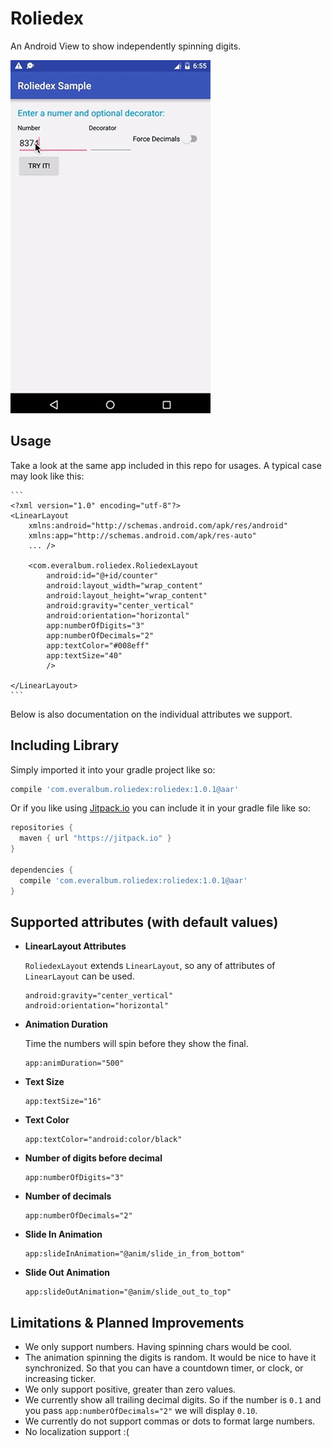 # Roliedex

An Android View to show independently spinning digits.

![Demo](/roliedex_demo.gif "roliedex demo")

## Usage

Take a look at the same app included in this repo for usages. A typical case may look like this:

    ```
    <?xml version="1.0" encoding="utf-8"?>
    <LinearLayout
        xmlns:android="http://schemas.android.com/apk/res/android"
        xmlns:app="http://schemas.android.com/apk/res-auto"
        ... />
        
        <com.everalbum.roliedex.RoliedexLayout
            android:id="@+id/counter"
            android:layout_width="wrap_content"
            android:layout_height="wrap_content"
            android:gravity="center_vertical"
            android:orientation="horizontal"
            app:numberOfDigits="3"
            app:numberOfDecimals="2"
            app:textColor="#008eff"
            app:textSize="40"
            />
            
    </LinearLayout>
    ```
    
Below is also documentation on the individual attributes we support.

## Including Library

Simply imported it into your gradle project like so:

```groovy
compile 'com.everalbum.roliedex:roliedex:1.0.1@aar'
```

Or if you like using [Jitpack.io](https://jitpack.io) you can include it in your gradle file like so:

```groovy
repositories {
  maven { url "https://jitpack.io" }
}

dependencies {
  compile 'com.everalbum.roliedex:roliedex:1.0.1@aar'
}
```

## Supported attributes (with default values)

 - **LinearLayout Attributes**
 
    ```RoliedexLayout``` extends ```LinearLayout```, so any of attributes of ```LinearLayout``` can be used.
    
    ```
    android:gravity="center_vertical"
    android:orientation="horizontal"
    ```

 - **Animation Duration**
 
    Time the numbers will spin before they show the final.
    
    ```
    app:animDuration="500"
    ```
     
 - **Text Size**
 
    ```
    app:textSize="16"
    ```

 - **Text Color**
 
    ```
    app:textColor="android:color/black"
    ```
    
 - **Number of digits before decimal**
 
    ```
    app:numberOfDigits="3"
    ```
     
 - **Number of decimals**
 
    ```
    app:numberOfDecimals="2"
    ```
    
 - **Slide In Animation**
 
    ```
    app:slideInAnimation="@anim/slide_in_from_bottom"
    ```
 
 - **Slide Out Animation**
 
    ```
    app:slideOutAnimation="@anim/slide_out_to_top"
    ```

## Limitations & Planned Improvements

 - We only support numbers. Having spinning chars would be cool.
 - The animation spinning the digits is random. It would be nice to have it synchronized. So that you can have a countdown timer, or clock, or increasing ticker.
 - We only support positive, greater than zero values.
 - We currently show all trailing decimal digits. So if the number is `0.1` and you pass `app:numberOfDecimals="2"` we will display `0.10`.
 - We currently do not support commas or dots to format large numbers.
 - No localization support :(
